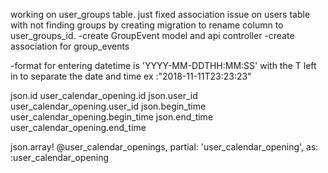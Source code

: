 working on user_groups table. 
just fixed association issue on users table with not finding groups by creating migration to rename column to user_groups_id. 
-create GroupEvent model and api controller
-create association for group_events

-format for entering datetime is 'YYYY-MM-DDTHH:MM:SS' with the T left in to separate the date and time ex :"2018-11-11T23:23:23"



json.id user_calendar_opening.id
json.user_id user_calendar_opening.user_id
json.begin_time user_calendar_opening.begin_time
json.end_time user_calendar_opening.end_time

json.array! @user_calendar_openings, partial: 'user_calendar_opening', as: :user_calendar_opening